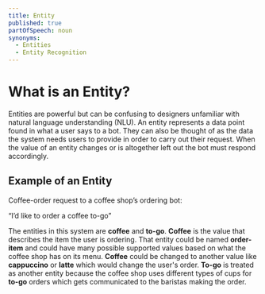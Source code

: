 ```yaml
---
title: Entity
published: true
partOfSpeech: noun
synonyms:
  - Entities
  - Entity Recognition
---
```

# What is an Entity?
Entities are powerful but can be confusing to designers unfamiliar with natural language understanding (NLU). An entity represents a data point found in what a user says to a bot. They can also be thought of as the data the system needs users to provide in order to carry out their request. When the value of an entity changes or is altogether left out the bot must respond accordingly.  

## Example of an Entity
Coffee-order request to a coffee shop’s ordering bot:

“I’d like to order a coffee to-go”

The entities in this system are **coffee** and **to-go**. **Coffee** is the value that describes the item the user is ordering. That entity could be named **order-item** and could have many possible supported values based on what the coffee shop has on its menu. **Coffee** could be changed to another value like **cappuccino** or **latte** which would change the user's order. **To-go** is treated as another entity because the coffee shop uses different types of cups for **to-go** orders which gets communicated to the baristas making the order. 

